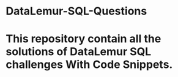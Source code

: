 # DataLemur-SQL-Questions

# This repository contain all the solutions of DataLemur SQL challenges With Code Snippets.
